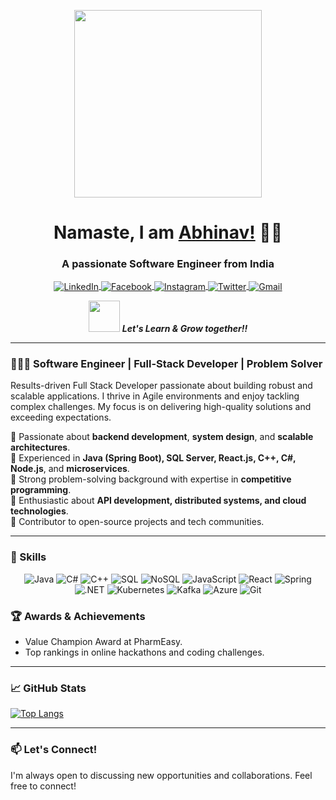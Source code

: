 <p align="center">
  <img src="https://media.giphy.com/media/qgQUggAC3Pfv687qPC/giphy.gif" width="300" />
</p>


<h1 align="center">Namaste, I am <a href="https://www.linkedin.com/in/abhinav-raj07/">Abhinav!</a> 🙏🏼</h1>
<h3 align="center">A passionate Software Engineer from India</h3>

<p align="center">
  <a href="https://www.linkedin.com/in/abhinav-raj07/" target="_blank">
    <img align="center" src="https://img.shields.io/badge/LinkedIn-0077B5?style=for-the-badge&logo=linkedin&logoColor=white" alt="LinkedIn"/>
  </a>
  <a href="https://www.facebook.com/abhinav.raj07/" target="_blank">
    <img align="center" src="https://img.shields.io/badge/Facebook-1877F2?style=for-the-badge&logo=facebook&logoColor=white" alt="Facebook"/>
  </a>
  <a href="https://www.instagram.com/alhad_balak/" target="_blank">
    <img align="center" src="https://img.shields.io/badge/Instagram-E4405F?style=for-the-badge&logo=instagram&logoColor=white" alt="Instagram"/>
  </a>
  <a href="https://twitter.com/alhad_balak" target="_blank">
    <img align="center" src="https://img.shields.io/badge/Twitter-1DA1F2?style=for-the-badge&logo=twitter&logoColor=white" alt="Twitter"/>
  </a>
  <a href="mailto:abhinav.iit23@gmail.com">
    <img align="center" src="https://img.shields.io/badge/Gmail-D14836?style=for-the-badge&logo=gmail&logoColor=white" alt="Gmail"/>
  </a>
</p>

<p align="center">
  <img src="https://media.giphy.com/media/VgCDAzcKvsR6OM0uWg/giphy.gif" width="50" /> <b><i>Let's Learn & Grow together!!</i></b>
</p>

---

### 👨🏼‍💻 Software Engineer | Full-Stack Developer | Problem Solver


Results-driven Full Stack Developer passionate about building robust and scalable applications.  I thrive in Agile environments and enjoy tackling complex challenges.  My focus is on delivering high-quality solutions and exceeding expectations.

🔹 Passionate about **backend development**, **system design**, and **scalable architectures**.  
🔹 Experienced in **Java (Spring Boot), SQL Server, React.js, C++, C#, Node.js**, and **microservices**.  
🔹 Strong problem-solving background with expertise in **competitive programming**.  
🔹 Enthusiastic about **API development, distributed systems, and cloud technologies**.  
🔹 Contributor to open-source projects and tech communities.  

---

### 🚀 Skills

<p align="center">
  <img src="https://img.shields.io/badge/Java-ED8B00?style=for-the-badge&logo=java&logoColor=white" alt="Java"/>
  <img src="https://img.shields.io/badge/CSharp-239120?style=for-the-badge&logo=csharp&logoColor=white" alt="C#"/>
  <img src="https://img.shields.io/badge/C++-00599C?style=for-the-badge&logo=c%2B%2B&logoColor=white" alt="C++"/>
  <img src="https://img.shields.io/badge/SQL-4479A1?style=for-the-badge&logo=database&logoColor=white" alt="SQL"/>
  <img src="https://img.shields.io/badge/NoSQL-0078D7?style=for-the-badge&logo=mongodb&logoColor=white" alt="NoSQL"/>
  <img src="https://img.shields.io/badge/JavaScript-F7DF1E?style=for-the-badge&logo=javascript&logoColor=black" alt="JavaScript"/>
  <img src="https://img.shields.io/badge/React-20232A?style=for-the-badge&logo=react&logoColor=61DAFB" alt="React"/>
  <img src="https://img.shields.io/badge/Spring-6DB33F?style=for-the-badge&logo=spring&logoColor=white" alt="Spring"/>
  <img src="https://img.shields.io/badge/.NET-5C2D91?style=for-the-badge&logo=.net&logoColor=white" alt=".NET"/>
  <img src="https://img.shields.io/badge/Kubernetes-326CE5?style=for-the-badge&logo=kubernetes&logoColor=white" alt="Kubernetes"/>
  <img src="https://img.shields.io/badge/Kafka-292929?style=for-the-badge&logo=apache-kafka&logoColor=white" alt="Kafka"/>
  <img src="https://img.shields.io/badge/Azure-0078D7?style=for-the-badge&logo=microsoft-azure&logoColor=white" alt="Azure"/>
  <img src="https://img.shields.io/badge/Git-F05032?style=for-the-badge&logo=git&logoColor=white" alt="Git"/>
</p>


### 🏆 Awards & Achievements

* Value Champion Award at PharmEasy.
* Top rankings in online hackathons and coding challenges.

---

### 📈 GitHub Stats
[![Top Langs](https://github-readme-stats.vercel.app/api/top-langs/?username=alhad-balak&layout=compact&theme=merko)](https://github.com/alhad-balak/github-readme-stats)

---

### 📫 Let's Connect!

I'm always open to discussing new opportunities and collaborations.  Feel free to connect!
